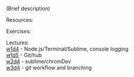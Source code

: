 (Brief description)

Resources:

Exercises:

Lectures:  
	[w1d4](https://drive.google.com/open?id=1UshcugoaVHPVuXtWVskiPYvGTe5-13lUK3iywljcFbU)  - Node.js/Terminal/Sublime, console logging  
	[w1d5](https://drive.google.com/open?id=1bfjgDVpn37OPDYHhfDAc9E2M3mUgxokesB5lRFkni3o)  - Git/hub  
	[w2d4](https://drive.google.com/open?id=18vMbQ52CX9CNxlIBW35V8leW0m8A9_RDqocdwat19tM)  - sublime/chromDev  
	[w3d4](https://drive.google.com/open?id=1lXJUB8DQ5suhBrMW-Ex_TM0L9CO9YSE5IiXp1UoY7Zk)  - git workflow and branching
